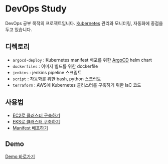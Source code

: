 # **DevOps Study**

DevOps 공부 목적의 프로젝트입니다. [Kubernetes](https://kubernetes.io/) 관리와 모니터링, 자동화에 중점을 두고 있습니다.

## 디렉토리

- `argocd-deploy` : Kubernetes manifest 배포를 위한 [ArgoCD](https://argoproj.github.io/argo-cd/) helm chart
- `dockerfiles` : 이미지 빌드를 위한 dockerfile
- `jenkins` : jenkins pipeline 스크립트
- `script` : 자동화를 위한 bash, python 스크립트
- `terraform` : AWS에 Kubernetes 클러스터를 구축하기 위한 IaC 코드

## 사용법

- [EC2로 클러스터 구축하기](https://github.com/choshsh/devops-study/blob/master/docs/Terraform%20-%20EC2%EB%A1%9C%20%ED%81%B4%EB%9F%AC%EC%8A%A4%ED%84%B0%20%EA%B5%AC%EC%B6%95%ED%95%98%EA%B8%B0.md)
- [EKS로 클러스터 구축하기](https://github.com/choshsh/devops-study/blob/master/docs/Terraform%20-%20EKS%EB%A1%9C%20%ED%81%B4%EB%9F%AC%EC%8A%A4%ED%84%B0%20%EA%B5%AC%EC%B6%95%ED%95%98%EA%B8%B0.md)
- [Manifest 배포하기](https://github.com/choshsh/devops-study/blob/master/docs/Manifest%20%EB%B0%B0%ED%8F%AC%ED%95%98%EA%B8%B0.md)

## Demo

[Demo 바로가기](https://www.choshsh.com/)